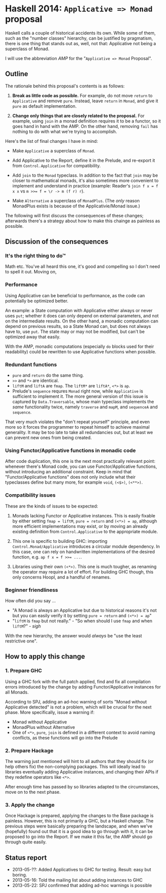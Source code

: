 Haskell 2014: `Applicative => Monad` proposal
=============================================

Haskell calls a couple of historical accidents its own. While some of them, such as the "number classes" hierarchy, can be justified by pragmatism, there is one thing that stands out as, well, not that: Applicative not being a superclass of Monad.

I will use the abbreviation *AMP* for the "`Applicative => Monad` Proposal".






Outline
-------

The rationale behind this proposal's contents is as follows:

1. **Break as little code as possible.** For example, do not move `return` to `Applicative` and remove `pure`. Instead, leave `return` in `Monad`, and give it `pure` as default implementation.

2. **Change only things that are closely related to the proposal.** For example, using `join` in a monad definition requires it to be a functor, so it goes hand in hand with the AMP. On the other hand, removing `fail` has nothing to do with what we're trying to accomplish.

Here's the list of final changes I have in mind:

- Make `Applicative` a superclass of `Monad`.

- Add Applicative to the Report, define it in the Prelude, and re-export it from `Control.Applicative` for compatibility.

- Add `join` to the `Monad` typeclass. In addition to the fact that `join` may be closer to mathematical monads, it's also sometimes more convenient to implement and understand in practice (example: Reader's `join f x = f x x` vs `m >>= f = \r -> m (f r) r`).

- Make `Alternative` a superclass of `MonadPlus`. (The *only* reason MonadPlus exists is because of the Applicativie/Monad issue.)

The following will first discuss the consequences of these changes; afterwards there's a strategy about how to make this chainge as painless as possible.







Discussion of the consequences
------------------------------



### It's the right thing to do™

Math etc. You've all heard this one, it's good and compelling so I don't need to spell it out. Moving on,



### Performance

Using Applicative can be beneficial to performance, as the code can potentially be optimized better.

An example: a State computation with Applicative either always or never uses `put`; whether it does can only depend on external parameters, and not on the intermediate results. On the other hand, a monadic computation can depend on previous results, so a State Monad can, but does not always have to, use `put`. The state may or may not be modified, but can't be optimized away that easily.

With the AMP, monadic computations (especially `do` blocks used for their readability) could be rewritten to use Applicative functions when possible.



### Redundant functions

- `pure` and `return` do the same thing.
- `>>` and `*>` are identical.
- `liftM` and `liftA` are `fmap`. The `liftM*` are `liftA*`, `<*>` is `ap`.
- Prelude's `sequence` requres `Monad` right now, while `Applicative` is sufficient to implement it. The more general version of this issue is captured by `Data.Traversable`, whose main typeclass implements the *same* functionality twice, namely `traverse` and `mapM`, and `sequenceA` and `sequence`.

That very much violates the "don't repeat yourself" principle, and even more so it forces the programmer to repeat himself to achieve maximal generality. It may be too late to take all redundancies out, but at least we can prevent new ones from being created.



### Using Functor/Applicative functions in monadic code

After code duplication, this one is the next most practically relevant point: whenever there's Monad code, you can use Functor/Applicative functions, without introducing an additional constraint. Keep in mind that "Functor/Applicative functions" does not only include what their typeclasses define but many more, for example `void`, `(<$>)`, `(<**>)`.



### Compatibility issues

These are the kinds of issues to be expected:

1. Monads lacking Functor or Applicative instances. This is easily fixable by either setting `fmap = liftM`, `pure = return` and `(<*>) = ap`, although more efficient implementations may exist, or by moving an already existing definition from `Control.Applicative` to the appropriate module.

2. This one is specific to building GHC: importing `Control.Monad/Applicative` introduces a circular module dependency. In this case, one can rely on handwritten implementations of the desired function, e.g. `ap f x = f >>= ...`.

3. Libraries using their own `(<*>)`. This one is much tougher, as renaming the operator may require a lot of effort. For building GHC though, this only concerns Hoopl, and a handful of renames.




### Beginner friendliness

How often did you say ...

- "A Monad is always an Applicative but due to historical reasons it's not but you can easily verify it by setting `pure = return` and `(<*>) = ap`"
- "`liftM` is `fmap` but not really." - "So when should I use `fmap` and when `liftM`?" - *sigh*

With the new hierarchy, the answer would *always* be "use the least restrictive one".




How to apply this change
------------------------


### 1. Prepare GHC

Using a GHC fork with the full patch applied, find and fix all compilation errors introduced by the change by adding Functor/Applicative instances for all Monads.

According to SPJ, adding an ad-hoc warning of sorts "Monad without Applicative detected" is not a problem, which will be crucial for the next phase. More specifically, issue a warning if:

- Monad without Applicative
- MonadPlus without Alternative
- One of `<*>`, `pure`, `join` is defined in a different context to avoid naming conflicts, as these functions will go into the Prelude


### 2. Prepare Hackage

The warning just mentioned will hint to all authors that they should fix (or help others fix) the non-complying packages. This will ideally lead to libraries eventually adding Applicative instances, and changing their APIs if they redefine operators like `<*>`.

After enough time has passed by so libraries adapted to the circumstances, move on to the next phase.


### 3. Apply the change

Once Hackage is prepared, applying the changes to the Base package is painless. However, this is not primarily a GHC, but a Haskell change. The previous steps were basically preparing the landscape, and when we've (hopefully) found out that it is a good idea to go through with it, it can be proposed to go into the Report. If we make it this far, the AMP should go through quite easily.




Status report
-------------

- 2013-05-??: Added Applicatives to GHC for testing. Result: easy but boring.
- 2013-05-16: Told the mailing list about adding instances to GHC
- 2013-05-22: SPJ confirmed that adding ad-hoc warnings is possible